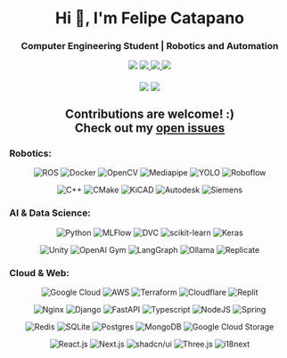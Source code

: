 <h1 align="center">Hi 👋, I'm Felipe Catapano</h1>
<h3 align="center">Computer Engineering Student | Robotics and Automation</h3>

<div align="center">
  <a target="_blank" href="https://www.linkedin.com/in/felipe-catapano/"><img src="https://img.shields.io/badge/-LinkedIn-0077B5?style=for-the-badge&logo=Linkedin&logoColor=white"></img></a>
  <a target="_blank" href="https://telegram.me/MekhyW"><img src="https://img.shields.io/badge/Telegram-2CA5E0?style=for-the-badge&logo=telegram&logoColor=white"> </img></a>
  <a target="_blank" href="https://discord.com/users/306202256636641290"><img src="https://img.shields.io/badge/Discord-5865F2.svg?style=for-the-badge&logo=Discord&logoColor=white"> </img>
  </a>
  <a target="_blank" href="https://leetcode.com/u/MekhyW/"><img src="https://img.shields.io/badge/LeetCode-FFA116.svg?style=for-the-badge&logo=LeetCode&logoColor=white"> </img></a>
<div>
<br>
<div align="center">
  <img align="center" src="https://github-readme-streak-stats.herokuapp.com/?user=mekhyw&theme=dark&include_all_commits=true&count_private=true"/>
  <img align="center" src="https://github-readme-stats.vercel.app/api?username=mekhyw&show_icons=true&theme=dark&include_all_commits=true&count_private=true"/>

<h2>Contributions are welcome! :) <br> Check out my <a href="https://github.com/issues?page=1&q=is%3Aissue+is%3Aopen+user%3AMekhyW+archived%3Afalse+sort%3Aupdated-desc">open issues</a></h2>

<h3 align="left">Robotics:</h3>

![ROS](https://img.shields.io/badge/ROS-22314E.svg?style=for-the-badge&logo=ROS&logoColor=white)
![Docker](https://img.shields.io/badge/Docker-2496ED.svg?style=for-the-badge&logo=Docker&logoColor=white)
![OpenCV](https://img.shields.io/badge/OpenCV-5C3EE8.svg?style=for-the-badge&logo=OpenCV&logoColor=white)
![Mediapipe](https://img.shields.io/badge/MediaPipe-0097A7.svg?style=for-the-badge&logo=MediaPipe&logoColor=white)
![YOLO](https://img.shields.io/badge/YOLO-111F68.svg?style=for-the-badge&logo=YOLO&logoColor=white)
![Roboflow](https://img.shields.io/badge/Roboflow-6706CE.svg?style=for-the-badge&logo=Roboflow&logoColor=white)

![C++](https://img.shields.io/badge/c++-%2300599C.svg?style=for-the-badge&logo=c%2B%2B&logoColor=white)
![CMake](https://img.shields.io/badge/CMake-064F8C.svg?style=for-the-badge&logo=CMake&logoColor=white)
![KiCAD](https://img.shields.io/badge/KiCad-314CB0.svg?style=for-the-badge&logo=KiCad&logoColor=white)
![Autodesk](https://img.shields.io/badge/Autodesk-000000.svg?style=for-the-badge&logo=Autodesk&logoColor=white)
![Siemens](https://img.shields.io/badge/Siemens-009999.svg?style=for-the-badge&logo=Siemens&logoColor=white)

<h3 align="left">AI & Data Science:</h3>

![Python](https://img.shields.io/badge/python-3670A0?style=for-the-badge&logo=python&logoColor=ffdd54)
![MLFlow](https://img.shields.io/badge/MLflow-0194E2.svg?style=for-the-badge&logo=MLflow&logoColor=white)
![DVC](https://img.shields.io/badge/DVC-13ADC7.svg?style=for-the-badge&logo=DVC&logoColor=white)
![scikit-learn](https://img.shields.io/badge/scikit--learn-%23F7931E.svg?style=for-the-badge&logo=scikit-learn&logoColor=white)
![Keras](https://img.shields.io/badge/keras-%23D00000.svg?style=for-the-badge&logo=Keras&logoColor=white)

![Unity](https://img.shields.io/badge/Unity-FFFFFF.svg?style=for-the-badge&logo=Unity&logoColor=black)
![OpenAI Gym](https://img.shields.io/badge/OpenAI%20Gym-0081A5.svg?style=for-the-badge&logo=OpenAI-Gym&logoColor=white)
![LangGraph](https://img.shields.io/badge/LangGraph-1C3C3C.svg?style=for-the-badge&logo=LangGraph&logoColor=white)
![Ollama](https://img.shields.io/badge/Ollama-000000.svg?style=for-the-badge&logo=Ollama&logoColor=white)
![Replicate](https://img.shields.io/badge/Replicate-000000.svg?style=for-the-badge&logo=Replicate&logoColor=white)
  
<h3 align="left">Cloud & Web:</h3>

![Google Cloud](https://img.shields.io/badge/Google%20Cloud-4285F4.svg?style=for-the-badge&logo=Google-Cloud&logoColor=white)
![AWS](https://img.shields.io/badge/AWS-232F3E.svg?style=for-the-badge&logo=Amazon-Web-Services&logoColor=white)
![Terraform](https://img.shields.io/badge/terraform-%23844FBA?style=for-the-badge&logo=terraform&logoColor=white)
![Cloudflare](https://img.shields.io/badge/Cloudflare-F38020.svg?style=for-the-badge&logo=Cloudflare&logoColor=white)
![Replit](https://img.shields.io/badge/Replit-F26207.svg?style=for-the-badge&logo=Replit&logoColor=white)

![Nginx](https://img.shields.io/badge/NGINX-009639.svg?style=for-the-badge&logo=NGINX&logoColor=white)
![Django](https://img.shields.io/badge/django-%23092E20.svg?style=for-the-badge&logo=django&logoColor=white)
![FastAPI](https://img.shields.io/badge/FastAPI-009688.svg?style=for-the-badge&logo=FastAPI&logoColor=white)
![Typescript](https://img.shields.io/badge/typescript-%233178C6?style=for-the-badge&logo=typescript&logoColor=white)
![NodeJS](https://img.shields.io/badge/node.js-6DA55F?style=for-the-badge&logo=node.js&logoColor=white)
![Spring](https://img.shields.io/badge/Spring-6DB33F.svg?style=for-the-badge&logo=Spring&logoColor=white)

![Redis](https://img.shields.io/badge/Redis-FF4438.svg?style=for-the-badge&logo=Redis&logoColor=white)
![SQLite](https://img.shields.io/badge/SQLite-003B57.svg?style=for-the-badge&logo=SQLite&logoColor=white)
![Postgres](https://img.shields.io/badge/postgres-%23316192.svg?style=for-the-badge&logo=postgresql&logoColor=white)
![MongoDB](https://img.shields.io/badge/MongoDB-%234ea94b.svg?style=for-the-badge&logo=mongodb&logoColor=white)
![Google Cloud Storage](https://img.shields.io/badge/Google%20Cloud%20Storage-AECBFA.svg?style=for-the-badge&logo=Google-Cloud-Storage&logoColor=black)

![React.js](https://img.shields.io/badge/React-61DAFB.svg?style=for-the-badge&logo=React&logoColor=black)
![Next.js](https://img.shields.io/badge/Next.js-000000.svg?style=for-the-badge&logo=nextdotjs&logoColor=white)
![shadcn/ui](https://img.shields.io/badge/shadcn/ui-000000.svg?style=for-the-badge&logo=shadcn/ui&logoColor=white)
![Three.js](https://img.shields.io/badge/Three.js-000000.svg?style=for-the-badge&logo=threedotjs&logoColor=white)
![i18next](https://img.shields.io/badge/i18next-26A69A.svg?style=for-the-badge&logo=i18next&logoColor=white)
